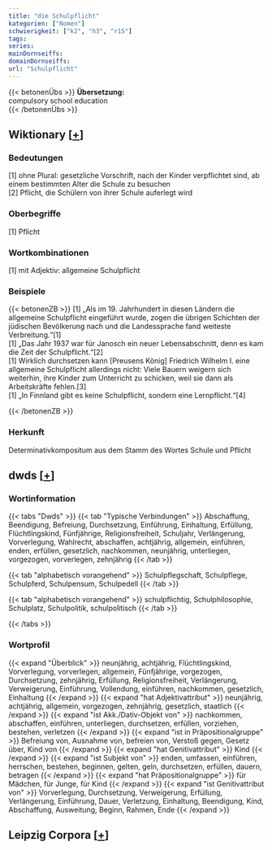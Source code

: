 ```yaml
---
title: "die Schulpflicht"
kategorien: ["Nomen"]
schwierigkeit: ["k2", "h3", "r15"]
tags:
series:
mainDornseiffs:
domainDornseiffs:
url: "Schulpflicht"
---
```


{{< betonenÜbs >}}
**Übersetzung:**  
compulsory school education  
{{< /betonenÜbs >}}

## Wiktionary [[+](https://de.wiktionary.org/wiki/Schulpflicht)]

### Bedeutungen
[1] ohne Plural: gesetzliche Vorschrift, nach der Kinder verpflichtet sind, ab einem bestimmten Alter die Schule zu besuchen  
[2] Pflicht, die Schülern von ihrer Schule auferlegt wird  

### Oberbegriffe
[1] Pflicht  

### Wortkombinationen
[1] mit Adjektiv: allgemeine Schulpflicht  

### Beispiele
{{< betonenZB >}}
[1] „Als im 19. Jahrhundert in diesen Ländern die allgemeine Schulpflicht eingeführt wurde, zogen die übrigen Schichten der jüdischen Bevölkerung nach und die Landessprache fand weiteste Verbreitung.“[1]  
[1] „Das Jahr 1937 war für Janosch ein neuer Lebensabschnitt, denn es kam die Zeit der Schulpflicht.“[2]  
[1] Wirklich durchsetzen kann [Preusens König] Friedrich Wilhelm I. eine allgemeine Schulpflicht allerdings nicht: Viele Bauern weigern sich weiterhin, ihre Kinder zum Unterricht zu schicken, weil sie dann als Arbeitskräfte fehlen.[3]  
[1] „In Finnland gibt es keine Schulpflicht, sondern eine Lernpflicht.“[4]  

{{< /betonenZB >}}
### Herkunft
Determinativkompositum aus dem Stamm des Wortes Schule und Pflicht  



## dwds [[+](https://www.dwds.de/wb/Schulpflicht)]

### Wortinformation
{{< tabs "Dwds" >}}
{{< tab "Typische Verbindungen" >}}
Abschaffung, Beendigung, Befreiung, Durchsetzung, Einführung, Einhaltung, Erfüllung, Flüchtlingskind, Fünfjährige, Religionsfreiheit, Schuljahr, Verlängerung, Vorverlegung, Wahlrecht, abschaffen, achtjährig, allgemein, einführen, enden, erfüllen, gesetzlich, nachkommen, neunjährig, unterliegen, vorgezogen, vorverlegen, zehnjährig
{{< /tab >}}

{{< tab "alphabetisch vorangehend" >}}
Schulpflegschaft, Schulpflege, Schulpferd, Schulpensum, Schulpedell
{{< /tab >}}

{{< tab "alphabetisch vorangehend" >}}
schulpflichtig, Schulphilosophie, Schulplatz, Schulpolitik, schulpolitisch
{{< /tab >}}

{{< /tabs >}}

### Wortprofil
{{< expand "Überblick" >}} neunjährig, achtjährig, Flüchtlingskind, Vorverlegung, vorverlegen, allgemein, Fünfjährige, vorgezogen, Durchsetzung, zehnjährig, Erfüllung, Religionsfreiheit, Verlängerung, Verweigerung, Einführung, Vollendung, einführen, nachkommen, gesetzlich, Einhaltung {{< /expand >}}
{{< expand "hat Adjektivattribut" >}} neunjährig, achtjährig, allgemein, vorgezogen, zehnjährig, gesetzlich, staatlich {{< /expand >}}
{{< expand "ist Akk./Dativ-Objekt von" >}} nachkommen, abschaffen, einführen, unterliegen, durchsetzen, erfüllen, vorziehen, bestehen, verletzen {{< /expand >}}
{{< expand "ist in Präpositionalgruppe" >}} Befreiung von, Ausnahme von, befreien von, Verstoß gegen, Gesetz über, Kind von {{< /expand >}}
{{< expand "hat Genitivattribut" >}} Kind {{< /expand >}}
{{< expand "ist Subjekt von" >}} enden, umfassen, einführen, herrschen, bestehen, beginnen, gelten, geln, durchsetzen, erfüllen, dauern, betragen {{< /expand >}}
{{< expand "hat Präpositionalgruppe" >}} für Mädchen, für Junge, für Kind {{< /expand >}}
{{< expand "ist Genitivattribut von" >}} Vorverlegung, Durchsetzung, Verweigerung, Erfüllung, Verlängerung, Einführung, Dauer, Verletzung, Einhaltung, Beendigung, Kind, Abschaffung, Ausweitung, Beginn, Rahmen, Ende {{< /expand >}}

## Leipzig Corpora [[+](https://corpora.uni-leipzig.de/en/res?word=Schulpflicht&corpusId=deu_newscrawl-public_2018)]

